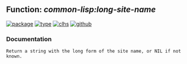 ## Function: ***common-lisp:long-site-name***
[![package](https://img.shields.io/badge/Package-COMMON--LISP-5f9ea0.svg?style=social&colorA=999999)](../) [![type](https://img.shields.io/badge/Type-Function-5f9ea0.svg?style=social&colorA=999999)](../#function) [![clhs](https://img.shields.io/badge/CLHS-LONG--SITE--NAME-5f9ea0.svg?style=social&colorA=999999)](http://www.lispworks.com/documentation/HyperSpec/Body/f_short_.htm) [![github](https://img.shields.io/badge/GitHub-View_the_source-5f9ea0.svg?style=social&colorA=999999&logo=github)](https://github.com/sbcl/sbcl/blob/master/src/code/target-misc.lisp/) 
### Documentation
```
Return a string with the long form of the site name, or NIL if not known.
```
